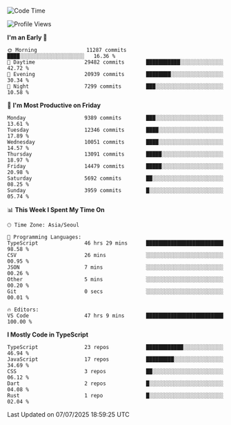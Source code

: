 <!--START_SECTION:waka-->
![Code Time](http://img.shields.io/badge/Code%20Time-8%2C000%20hrs%2034%20mins-blue)

![Profile Views](http://img.shields.io/badge/Profile%20Views-0-blue)

**I'm an Early 🐤** 

```text
🌞 Morning                11287 commits       ████░░░░░░░░░░░░░░░░░░░░░   16.36 % 
🌆 Daytime                29482 commits       ███████████░░░░░░░░░░░░░░   42.72 % 
🌃 Evening                20939 commits       ████████░░░░░░░░░░░░░░░░░   30.34 % 
🌙 Night                  7299 commits        ███░░░░░░░░░░░░░░░░░░░░░░   10.58 % 
```
📅 **I'm Most Productive on Friday** 

```text
Monday                   9389 commits        ███░░░░░░░░░░░░░░░░░░░░░░   13.61 % 
Tuesday                  12346 commits       ████░░░░░░░░░░░░░░░░░░░░░   17.89 % 
Wednesday                10051 commits       ████░░░░░░░░░░░░░░░░░░░░░   14.57 % 
Thursday                 13091 commits       █████░░░░░░░░░░░░░░░░░░░░   18.97 % 
Friday                   14479 commits       █████░░░░░░░░░░░░░░░░░░░░   20.98 % 
Saturday                 5692 commits        ██░░░░░░░░░░░░░░░░░░░░░░░   08.25 % 
Sunday                   3959 commits        █░░░░░░░░░░░░░░░░░░░░░░░░   05.74 % 
```


📊 **This Week I Spent My Time On** 

```text
🕑︎ Time Zone: Asia/Seoul

💬 Programming Languages: 
TypeScript               46 hrs 29 mins      █████████████████████████   98.58 % 
CSV                      26 mins             ░░░░░░░░░░░░░░░░░░░░░░░░░   00.95 % 
JSON                     7 mins              ░░░░░░░░░░░░░░░░░░░░░░░░░   00.26 % 
Other                    5 mins              ░░░░░░░░░░░░░░░░░░░░░░░░░   00.20 % 
Git                      0 secs              ░░░░░░░░░░░░░░░░░░░░░░░░░   00.01 % 

🔥 Editors: 
VS Code                  47 hrs 9 mins       █████████████████████████   100.00 % 
```

**I Mostly Code in TypeScript** 

```text
TypeScript               23 repos            ████████████░░░░░░░░░░░░░   46.94 % 
JavaScript               17 repos            █████████░░░░░░░░░░░░░░░░   34.69 % 
CSS                      3 repos             ██░░░░░░░░░░░░░░░░░░░░░░░   06.12 % 
Dart                     2 repos             █░░░░░░░░░░░░░░░░░░░░░░░░   04.08 % 
Rust                     1 repo              █░░░░░░░░░░░░░░░░░░░░░░░░   02.04 % 
```




 Last Updated on 07/07/2025 18:59:25 UTC
<!--END_SECTION:waka-->
